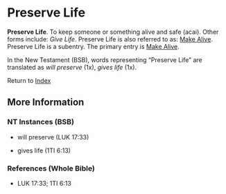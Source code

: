 # Preserve Life
**Preserve Life**. 
To keep someone or something alive and safe (acai). 
Other forms include: 
*Give Life*. 
Preserve Life is also referred to as: 
[Make Alive](Alive.md). 
Preserve Life is a subentry. The primary entry is 
[Make Alive](Alive.md). 




In the New Testament (BSB), words representing “Preserve Life” are translated as 
*will preserve* (1x), *gives life* (1x). 


Return to [Index](00-Index.md)

## More Information

### NT Instances (BSB)

* will preserve (LUK 17:33)

* gives life (1TI 6:13)



### References (Whole Bible)

* LUK 17:33; 1TI 6:13



